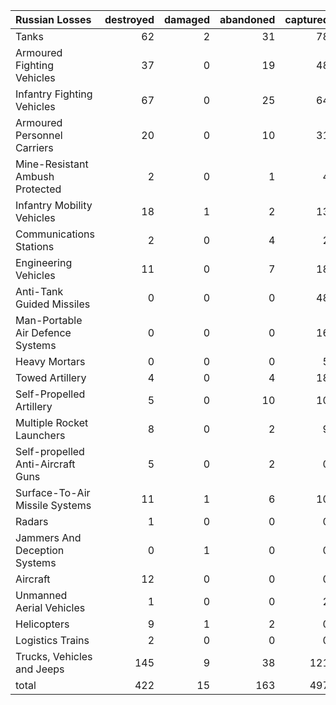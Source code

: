 | Russian Losses                    |   destroyed |   damaged |   abandoned |   captured |   total |
|:----------------------------------|------------:|----------:|------------:|-----------:|--------:|
| Tanks                             |          62 |         2 |          31 |         78 |     173 |
| Armoured Fighting Vehicles        |          37 |         0 |          19 |         48 |     104 |
| Infantry Fighting Vehicles        |          67 |         0 |          25 |         64 |     156 |
| Armoured Personnel Carriers       |          20 |         0 |          10 |         31 |      61 |
| Mine-Resistant Ambush Protected   |           2 |         0 |           1 |          4 |       7 |
| Infantry Mobility Vehicles        |          18 |         1 |           2 |         13 |      34 |
| Communications Stations           |           2 |         0 |           4 |          2 |       8 |
| Engineering Vehicles              |          11 |         0 |           7 |         18 |      36 |
| Anti-Tank Guided Missiles         |           0 |         0 |           0 |         48 |      48 |
| Man-Portable Air Defence Systems  |           0 |         0 |           0 |         16 |      16 |
| Heavy Mortars                     |           0 |         0 |           0 |          5 |       5 |
| Towed Artillery                   |           4 |         0 |           4 |         18 |      26 |
| Self-Propelled Artillery          |           5 |         0 |          10 |         10 |      25 |
| Multiple Rocket Launchers         |           8 |         0 |           2 |          9 |      19 |
| Self-propelled Anti-Aircraft Guns |           5 |         0 |           2 |          0 |       7 |
| Surface-To-Air Missile Systems    |          11 |         1 |           6 |         10 |      28 |
| Radars                            |           1 |         0 |           0 |          0 |       1 |
| Jammers And Deception Systems     |           0 |         1 |           0 |          0 |       1 |
| Aircraft                          |          12 |         0 |           0 |          0 |      12 |
| Unmanned Aerial Vehicles          |           1 |         0 |           0 |          2 |       3 |
| Helicopters                       |           9 |         1 |           2 |          0 |      12 |
| Logistics Trains                  |           2 |         0 |           0 |          0 |       2 |
| Trucks, Vehicles and Jeeps        |         145 |         9 |          38 |        121 |     313 |
| total                             |         422 |        15 |         163 |        497 |    1097 |